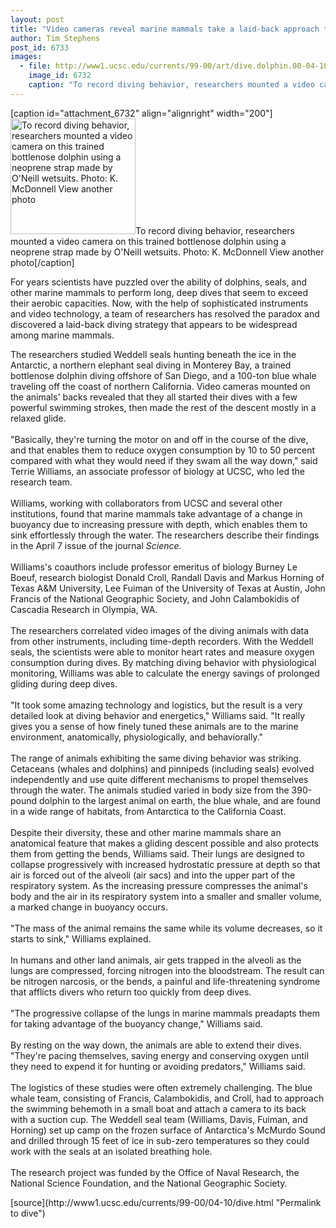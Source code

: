 ```yaml
---
layout: post
title: "Video cameras reveal marine mammals take a laid-back approach to deep diving"
author: Tim Stephens
post_id: 6733
images:
  - file: http://www1.ucsc.edu/currents/99-00/art/dive.dolphin.00-04-10.200.jpg
    image_id: 6732
    caption: "To record diving behavior, researchers mounted a video camera on this trained bottlenose dolphin using a neoprene strap made by O'Neill wetsuits. Photo: K. McDonnell View another photo"
---
```


[caption id="attachment_6732" align="alignright" width="200"]<a href="http://localhost/mysite/wp-content/uploads/2000/04/dive.dolphin.00-04-10.200.jpg"><img class="size-full wp-image-6732" src="http://localhost/mysite/wp-content/uploads/2000/04/dive.dolphin.00-04-10.200.jpg" alt="To record diving behavior, researchers mounted a video camera on this trained bottlenose dolphin using a neoprene strap made by O'Neill wetsuits. Photo: K. McDonnell View another photo" width="200" height="185" /></a>To record diving behavior, researchers mounted a video camera on this trained bottlenose dolphin using a neoprene strap made by O'Neill wetsuits. Photo: K. McDonnell View another photo[/caption]
<p>
  For years scientists have puzzled over the ability of dolphins, seals, and other marine mammals to perform long, deep dives that seem to exceed their aerobic capacities. Now, with the help of sophisticated instruments and video technology, a team of researchers has resolved the paradox and discovered a laid-back diving strategy that appears to be widespread among marine mammals.
</p>The researchers studied Weddell seals hunting beneath the ice in the Antarctic, a northern elephant seal diving in Monterey Bay, a trained bottlenose dolphin diving offshore of San Diego, and a 100-ton blue whale traveling off the coast of northern California. Video cameras mounted on the animals' backs revealed that they all started their dives with a few powerful swimming strokes, then made the rest of the descent mostly in a relaxed glide.<br>
<br>
"Basically, they're turning the motor on and off in the course of the dive, and that enables them to reduce oxygen consumption by 10 to 50 percent compared with what they would need if they swam all the way down," said Terrie Williams, an associate professor of biology at UCSC, who led the research team.<br>
<br>
Williams, working with collaborators from UCSC and several other institutions, found that marine mammals take advantage of a change in buoyancy due to increasing pressure with depth, which enables them to sink effortlessly through the water. The researchers describe their findings in the April 7 issue of the journal <i>Science.</i><br>
<br>
Williams's coauthors include professor emeritus of biology Burney Le Boeuf, research biologist Donald Croll, Randall Davis and Markus Horning of Texas A&amp;M University, Lee Fuiman of the University of Texas at Austin, John Francis of the National Geographic Society, and John Calambokidis of Cascadia Research in Olympia, WA.<br>
<br>
The researchers correlated video images of the diving animals with data from other instruments, including time-depth recorders. With the Weddell seals, the scientists were able to monitor heart rates and measure oxygen consumption during dives. By matching diving behavior with physiological monitoring, Williams was able to calculate the energy savings of prolonged gliding during deep dives.<br>
<br>
"It took some amazing technology and logistics, but the result is a very detailed look at diving behavior and energetics," Williams said. "It really gives you a sense of how finely tuned these animals are to the marine environment, anatomically, physiologically, and behaviorally."<br>
<br>
The range of animals exhibiting the same diving behavior was striking. Cetaceans (whales and dolphins) and pinnipeds (including seals) evolved independently and use quite different mechanisms to propel themselves through the water. The animals studied varied in body size from the 390-pound dolphin to the largest animal on earth, the blue whale, and are found in a wide range of habitats, from Antarctica to the California Coast.<br>
<br>
Despite their diversity, these and other marine mammals share an anatomical feature that makes a gliding descent possible and also protects them from getting the bends, Williams said. Their lungs are designed to collapse progressively with increased hydrostatic pressure at depth so that air is forced out of the alveoli (air sacs) and into the upper part of the respiratory system. As the increasing pressure compresses the animal's body and the air in its respiratory system into a smaller and smaller volume, a marked change in buoyancy occurs.<br>
<br>
"The mass of the animal remains the same while its volume decreases, so it starts to sink," Williams explained.<br>
<br>
In humans and other land animals, air gets trapped in the alveoli as the lungs are compressed, forcing nitrogen into the bloodstream. The result can be nitrogen narcosis, or the bends, a painful and life-threatening syndrome that afflicts divers who return too quickly from deep dives.<br>
<br>
"The progressive collapse of the lungs in marine mammals preadapts them for taking advantage of the buoyancy change," Williams said.<br>
<br>
By resting on the way down, the animals are able to extend their dives. "They're pacing themselves, saving energy and conserving oxygen until they need to expend it for hunting or avoiding predators," Williams said.<br>
<br>
The logistics of these studies were often extremely challenging. The blue whale team, consisting of Francis, Calambokidis, and Croll, had to approach the swimming behemoth in a small boat and attach a camera to its back with a suction cup. The Weddell seal team (Williams, Davis, Fuiman, and Horning) set up camp on the frozen surface of Antarctica's McMurdo Sound and drilled through 15 feet of ice in sub-zero temperatures so they could work with the seals at an isolated breathing hole.<br>
<br>
The research project was funded by the Office of Naval Research, the National Science Foundation, and the National Geographic Society.
<p>

</p>
[source](http://www1.ucsc.edu/currents/99-00/04-10/dive.html "Permalink to dive")
